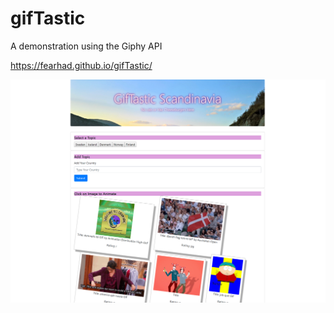 # gifTastic
A demonstration using the Giphy API

https://fearhad.github.io/gifTastic/

![](assets/images/screenshot.PNG?raw=true "Optional Title")
